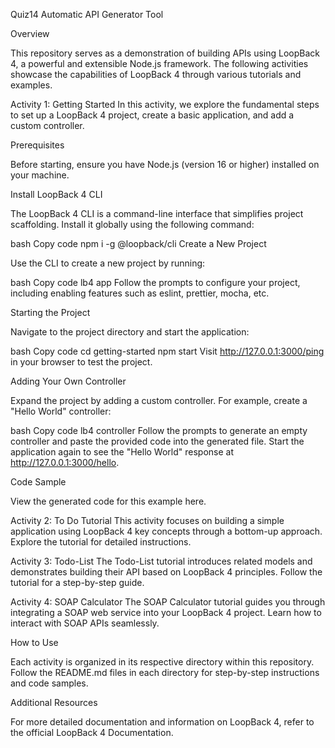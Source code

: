 Quiz14 Automatic API Generator Tool

Overview

This repository serves as a demonstration of building APIs using LoopBack 4, a powerful and extensible Node.js framework. The following activities showcase the capabilities of LoopBack 4 through various tutorials and examples.

Activity 1: Getting Started
In this activity, we explore the fundamental steps to set up a LoopBack 4 project, create a basic application, and add a custom controller.

Prerequisites

Before starting, ensure you have Node.js (version 16 or higher) installed on your machine.

Install LoopBack 4 CLI

The LoopBack 4 CLI is a command-line interface that simplifies project scaffolding. Install it globally using the following command:

bash
Copy code
npm i -g @loopback/cli
Create a New Project

Use the CLI to create a new project by running:

bash
Copy code
lb4 app
Follow the prompts to configure your project, including enabling features such as eslint, prettier, mocha, etc.

Starting the Project

Navigate to the project directory and start the application:

bash
Copy code
cd getting-started
npm start
Visit http://127.0.0.1:3000/ping in your browser to test the project.

Adding Your Own Controller

Expand the project by adding a custom controller. For example, create a "Hello World" controller:

bash
Copy code
lb4 controller
Follow the prompts to generate an empty controller and paste the provided code into the generated file. Start the application again to see the "Hello World" response at http://127.0.0.1:3000/hello.

Code Sample

View the generated code for this example here.

Activity 2: To Do Tutorial
This activity focuses on building a simple application using LoopBack 4 key concepts through a bottom-up approach. Explore the tutorial for detailed instructions.

Activity 3: Todo-List
The Todo-List tutorial introduces related models and demonstrates building their API based on LoopBack 4 principles. Follow the tutorial for a step-by-step guide.

Activity 4: SOAP Calculator
The SOAP Calculator tutorial guides you through integrating a SOAP web service into your LoopBack 4 project. Learn how to interact with SOAP APIs seamlessly.

How to Use

Each activity is organized in its respective directory within this repository. Follow the README.md files in each directory for step-by-step instructions and code samples.

Additional Resources

For more detailed documentation and information on LoopBack 4, refer to the official LoopBack 4 Documentation.
